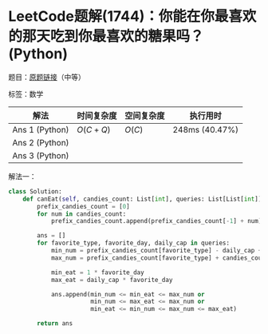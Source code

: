 # LeetCode题解(1744)：你能在你最喜欢的那天吃到你最喜欢的糖果吗？(Python)

题目：[原题链接](https://leetcode-cn.com/problems/can-you-eat-your-favorite-candy-on-your-favorite-day/)（中等）

标签：数学

| 解法           | 时间复杂度 | 空间复杂度 | 执行用时       |
| -------------- | ---------- | ---------- | -------------- |
| Ans 1 (Python) | $O(C+Q)$   | $O(C)$     | 248ms (40.47%) |
| Ans 2 (Python) |            |            |                |
| Ans 3 (Python) |            |            |                |

解法一：

```python
class Solution:
    def canEat(self, candies_count: List[int], queries: List[List[int]]) -> List[bool]:
        prefix_candies_count = [0]
        for num in candies_count:
            prefix_candies_count.append(prefix_candies_count[-1] + num)

        ans = []
        for favorite_type, favorite_day, daily_cap in queries:
            min_num = prefix_candies_count[favorite_type] - daily_cap + 1  # 这一天之前吃的最少数量
            max_num = prefix_candies_count[favorite_type] + candies_count[favorite_type] - 1  # 这一天吃的最多数量

            min_eat = 1 * favorite_day
            max_eat = daily_cap * favorite_day

            ans.append(min_num <= min_eat <= max_num or
                       min_num <= max_eat <= max_num or
                       min_eat <= min_num <= max_num <= max_eat)

        return ans
```


